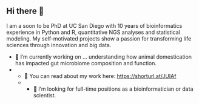 ## Hi there 👋

I am a soon to be PhD at UC San Diego with 10 years of bioinformatics experience in Python and R, quantitative NGS analyses and statistical modeling. My self-motivated projects show a passion for transforming life sciences through innovation and big data.

- 🔭 I’m currently working on ... understanding how animal domestication has impacted gut microbiome composition and function.
- - 💬 You can read about my work here: https://shorturl.at/JUIAf
  - - 👯 I’m looking for full-time positions as a bioinformatician or data scientist. 
<!--
**skuthyar/skuthyar** is a ✨ _special_ ✨ repository because its `README.md` (this file) appears on your GitHub profile.

Here are some ideas to get you started:

- 🔭 I’m currently working on ...
- 🌱 I’m currently learning ...
- 👯 I’m looking to collaborate on ...
- 🤔 I’m looking for help with ...
- 💬 Ask me about ...
- 📫 How to reach me: ...
- 😄 Pronouns: ...
- ⚡ Fun fact: ...
-->
